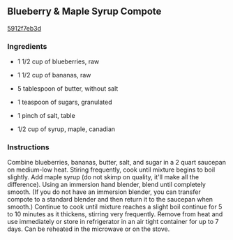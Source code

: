 ## Blueberry & Maple Syrup Compote

[5912f7eb3d](https://cookpad.com/us/recipes/364165-blueberry-maple-syrup-compote)

### Ingredients

 - 1 1/2 cup of blueberries, raw

 - 1 1/2 cup of bananas, raw

 - 5 tablespoon of butter, without salt

 - 1 teaspoon of sugars, granulated

 - 1 pinch of salt, table

 - 1/2 cup of syrup, maple, canadian

### Instructions

Combine blueberries, bananas, butter, salt, and sugar in a 2 quart saucepan on medium-low heat. Stiring frequently, cook until mixture begins to boil slightly. Add maple syrup (do not skimp on quality, it'll make all the difference). Using an immersion hand blender, blend until completely smooth. (If you do not have an immersion blender, you can transfer compote to a standard blender and then return it to the saucepan when smooth.) Continue to cook until mixture reaches a slight boil continue for 5 to 10 minutes as it thickens, stirring very frequently. Remove from heat and use immediately or store in refrigerator in an air tight container for up to 7 days. Can be reheated in the microwave or on the stove.